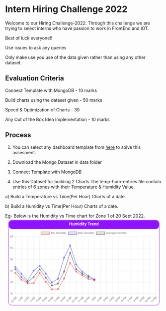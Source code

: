 
# Intern Hiring Challenge 2022

Welcome to our Hiring Challenge-2022. 
Through this challenge we are trying to select interns who have passion to work in FrontEnd and IOT. 

Best of luck everyone!!

Use issues to ask any queries

Only make use you use of the data given rather than using any other dataset. 


## Evaluation Criteria

Connect Template with MongoDB - 10 marks

Build charts using the dataset given - 50 marks

Speed & Optimization of Charts - 30

Any Out of the Box Idea Implementation - 10 marks

## Process

01) You can select any dashboard template from [here](https://dev.to/davidepacilio/30-free-react-dashboard-templates-and-themes-49g4) to solve this assesment. 

02) Download the Mongo Dataset in data folder 

03) Connect Template with MongoDB

04) Use this Dataset for building 2 Charts
The temp-hum-entries file contain entries of 6 zones with their Temperature & Humidity Value.

a) Build a Temperature vs Time(Per Hour) Charts of a date.

b) Build a Humidity vs Time(Per Hour) Charts of a date.

Eg- Below is the Humidity vs Time chart for Zone 1 of 20 Sept 2022. 
![Sample](chart.jpg "Chart")

